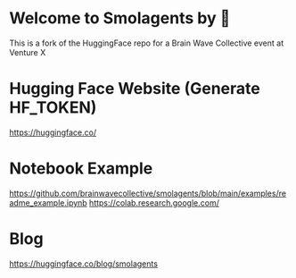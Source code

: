 # Welcome to Smolagents by 🤗 
This is a fork of the HuggingFace repo for a Brain Wave Collective event at Venture X

# Hugging Face Website (Generate HF_TOKEN)
https://huggingface.co/

# Notebook Example
https://github.com/brainwavecollective/smolagents/blob/main/examples/readme_example.ipynb
https://colab.research.google.com/

# Blog 
https://huggingface.co/blog/smolagents


